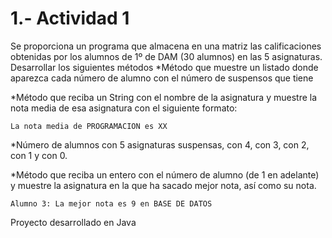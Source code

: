 # 1.- Actividad 1
Se proporciona un programa que almacena en una matriz las calificaciones obtenidas por los alumnos de 1º de DAM (30 alumnos) en las 5 asignaturas. Desarrollar los siguientes métodos
*Método que muestre un listado donde aparezca cada número de
alumno con el número de suspensos que tiene

*Método que reciba un String con el nombre de la asignatura y
muestre la nota media de esa asignatura con el siguiente formato:
```
La nota media de PROGRAMACION es XX
```
*Número de alumnos con 5 asignaturas suspensas, con 4, con 3,
con 2, con 1 y con 0.

*Método que reciba un entero con el número de alumno (de 1 en
adelante) y muestre la asignatura en la que ha sacado mejor nota,
así como su nota.
```
Alumno 3: La mejor nota es 9 en BASE DE DATOS
```
Proyecto desarrollado en Java
